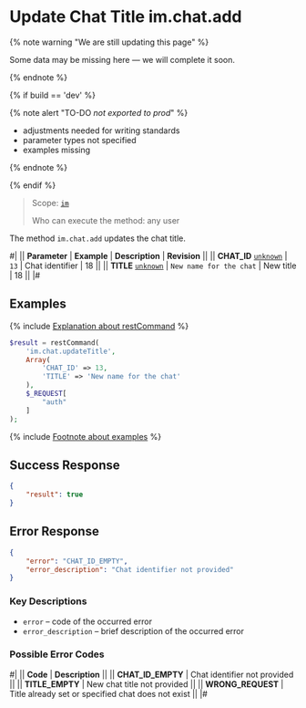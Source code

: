 # Update Chat Title im.chat.add

{% note warning "We are still updating this page" %}

Some data may be missing here — we will complete it soon.

{% endnote %}

{% if build == 'dev' %}

{% note alert "TO-DO _not exported to prod_" %}

- adjustments needed for writing standards
- parameter types not specified
- examples missing

{% endnote %}

{% endif %}

> Scope: [`im`](../../scopes/permissions.md)
>
> Who can execute the method: any user

The method `im.chat.add` updates the chat title.

#|
|| **Parameter** | **Example** | **Description** | **Revision** ||
|| **CHAT_ID**
[`unknown`](../../data-types.md) | `13` | Chat identifier | 18 ||
|| **TITLE**
[`unknown`](../../data-types.md) | `New name for the chat` | New title | 18 ||
|#

## Examples

{% include [Explanation about restCommand](../_includes/rest-command.md) %}

```php
$result = restCommand(
    'im.chat.updateTitle',
    Array(
        'CHAT_ID' => 13,
        'TITLE' => 'New name for the chat'
    ),
    $_REQUEST[
        "auth"
    ]
);
```

{% include [Footnote about examples](../../../_includes/examples.md) %}

## Success Response

```json
{
    "result": true
}
```

## Error Response

```json
{
    "error": "CHAT_ID_EMPTY",
    "error_description": "Chat identifier not provided"
}
```

### Key Descriptions

- `error` – code of the occurred error
- `error_description` – brief description of the occurred error

### Possible Error Codes

#|
|| **Code** | **Description** ||
|| **CHAT_ID_EMPTY** | Chat identifier not provided ||
|| **TITLE_EMPTY** | New chat title not provided ||
|| **WRONG_REQUEST** | Title already set or specified chat does not exist ||
|#